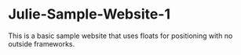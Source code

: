 # Julie-Sample-Website-1
This is a basic sample website that uses floats for positioning with no outside frameworks.
